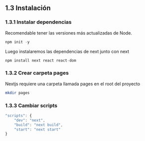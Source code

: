 ## 1.3 Instalación

### 1.3.1 Instalar dependencias

Recomendable tener las versiones más actualizadas de Node.

``` javascript
npm init -y
```

Luego instalaremos las dependencias de next junto con next

``` javascript
npm install next react react-dom
```

### 1.3.2 Crear carpeta pages

Nextjs requiere una carpeta llamada pages en el root del proyecto

``` bash
mkdir pages
```

### 1.3.3 Cambiar scripts

``` javascript
"scripts": {
    "dev": "next",
    "build": "next build",
    "start": "next start"
}
```

